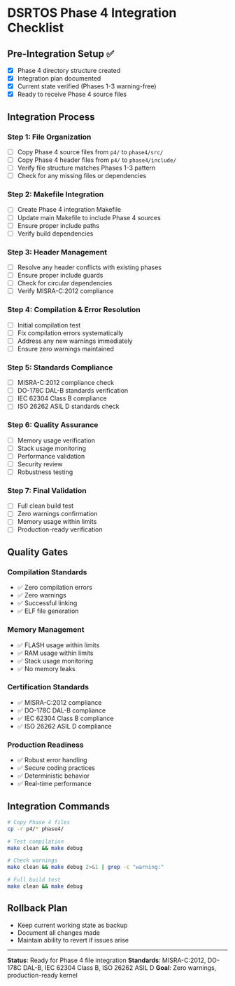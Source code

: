 # DSRTOS Phase 4 Integration Checklist

## Pre-Integration Setup ✅
- [x] Phase 4 directory structure created
- [x] Integration plan documented
- [x] Current state verified (Phases 1-3 warning-free)
- [x] Ready to receive Phase 4 source files

## Integration Process

### Step 1: File Organization
- [ ] Copy Phase 4 source files from `p4/` to `phase4/src/`
- [ ] Copy Phase 4 header files from `p4/` to `phase4/include/`
- [ ] Verify file structure matches Phases 1-3 pattern
- [ ] Check for any missing files or dependencies

### Step 2: Makefile Integration
- [ ] Create Phase 4 integration Makefile
- [ ] Update main Makefile to include Phase 4 sources
- [ ] Ensure proper include paths
- [ ] Verify build dependencies

### Step 3: Header Management
- [ ] Resolve any header conflicts with existing phases
- [ ] Ensure proper include guards
- [ ] Check for circular dependencies
- [ ] Verify MISRA-C:2012 compliance

### Step 4: Compilation & Error Resolution
- [ ] Initial compilation test
- [ ] Fix compilation errors systematically
- [ ] Address any new warnings immediately
- [ ] Ensure zero warnings maintained

### Step 5: Standards Compliance
- [ ] MISRA-C:2012 compliance check
- [ ] DO-178C DAL-B standards verification
- [ ] IEC 62304 Class B compliance
- [ ] ISO 26262 ASIL D standards check

### Step 6: Quality Assurance
- [ ] Memory usage verification
- [ ] Stack usage monitoring
- [ ] Performance validation
- [ ] Security review
- [ ] Robustness testing

### Step 7: Final Validation
- [ ] Full clean build test
- [ ] Zero warnings confirmation
- [ ] Memory usage within limits
- [ ] Production-ready verification

## Quality Gates

### Compilation Standards
- ✅ Zero compilation errors
- ✅ Zero warnings
- ✅ Successful linking
- ✅ ELF file generation

### Memory Management
- ✅ FLASH usage within limits
- ✅ RAM usage within limits
- ✅ Stack usage monitoring
- ✅ No memory leaks

### Certification Standards
- ✅ MISRA-C:2012 compliance
- ✅ DO-178C DAL-B compliance
- ✅ IEC 62304 Class B compliance
- ✅ ISO 26262 ASIL D compliance

### Production Readiness
- ✅ Robust error handling
- ✅ Secure coding practices
- ✅ Deterministic behavior
- ✅ Real-time performance

## Integration Commands
```bash
# Copy Phase 4 files
cp -r p4/* phase4/

# Test compilation
make clean && make debug

# Check warnings
make clean && make debug 2>&1 | grep -c "warning:"

# Full build test
make clean && make debug
```

## Rollback Plan
- Keep current working state as backup
- Document all changes made
- Maintain ability to revert if issues arise

---
**Status**: Ready for Phase 4 file integration
**Standards**: MISRA-C:2012, DO-178C DAL-B, IEC 62304 Class B, ISO 26262 ASIL D
**Goal**: Zero warnings, production-ready kernel

